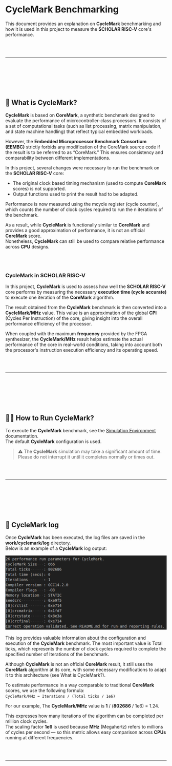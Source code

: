 # CycleMark Benchmarking

This document provides an explanation on **CycleMark** benchmarking and how it is used in this project to measure the **SCHOLAR RISC-V** core's performance.

<br>
<br>

---

<br>
<br>
<br>
<br>
<br>


## 🤔 What is CycleMark?

**CycleMark** is based on **CoreMark**, a synthetic benchmark designed to evaluate the performance of microcontroller-class processors. It consists of a set of computational tasks (such as list processing, matrix manipulation, and state machine handling) that reflect typical embedded workloads.

However, the **Embedded Microprocessor Benchmark Consortium (EEMBC)** strictly forbids any modification of the CoreMark source code if the result is to be referred to as “CoreMark.” This ensures consistency and comparability between different implementations.

In this project, several changes were necessary to run the benchmark on the **SCHOLAR RISC-V** core:
- The original clock based timing mechanism (used to compute **CoreMark** scores) is not supported.
- Output functions used to print the result had to be adapted.

Performance is now measured using the mcycle register (cycle counter), which counts the number of clock cycles required to run the n iterations of the benchmark.

As a result, while **CycleMark** is functionally similar to **CoreMark** and provides a good approximation of performance, it is not an official **CoreMark** score.<br>
Nonetheless, **CycleMark** can still be used to compare relative performance across **CPU** designs.

<br>
<br>

### CycleMark in SCHOLAR RISC-V

In this project, **CycleMark** is used to assess how well the **SCHOLAR RISC-V** core performs by measuring the necessary **execution time (cycle accurate)** to execute one iteration of the **CoreMark** algorithm.

The result obtained from the **CycleMark** benchmark is then converted into a **CycleMark/MHz** value. This value is an approximation of the global **CPI** (Cycles Per Instruction) of the core, giving insight into the overall performance efficiency of the processor.

When coupled with the maximum **frequency** provided by the FPGA synthesizer, the **CycleMark/MHz** result helps estimate the actual performance of the core in real-world conditions, taking into account both the processor's instruction execution efficiency and its operating speed.

<br>
<br>

---

<br>
<br>
<br>
<br>
<br>

## 🏃‍♂️ How to Run CycleMark?

To execute the **CycleMark** benchmark, see the [Simulation Environment](../../simulation_environment/) documentation.<br>
The default **CycleMark** configuration is used.

> ⚠️ The **CycleMark** simulation may take a significant amount of time. Please do not interrupt it until it completes normally or times out.

<br>
<br>

---

<br>
<br>
<br>
<br>
<br>

## 📝 CycleMark log

Once **CycleMark** has been executed, the log files are saved in the **work/cyclemark/log** directory.<br>
Below is an example of a **CycleMark** log output:

![CycleMark log](img/CycleMark_log.png)

This log provides valuable information about the configuration and execution of the **CycleMark** benchmark.
The most important value is Total ticks, which represents the number of clock cycles required to complete the specified number of Iterations of the benchmark.

Although **CycleMark** is not an official **CoreMark** result, it still uses the **CoreMark** algorithm at its core, with some necessary modifications to adapt it to this architecture (see What is CycleMark?).

To estimate performance in a way comparable to traditional **CoreMark** scores, we use the following formula:<br>
`CycleMark/MHz = Iterations / (Total ticks / 1e6)`

For our example, The **CycleMark/MHz** value is **1** / (**802686** / 1e6) = 1.24.

This expresses how many iterations of the algorithm can be completed per million clock cycles.<br>
The scaling factor **1e6** is used because **MHz** (Megahertz) refers to millions of cycles per second — so this metric allows easy comparison across **CPUs** running at different frequencies.

<br>
<br>

---
